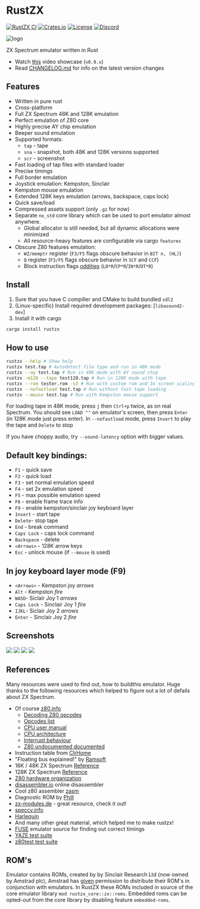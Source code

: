 RustZX
===============================

[![RustZX CI](https://github.com/rustzx/rustzx/actions/workflows/ci.yml/badge.svg)](https://github.com/rustzx/rustzx/actions/workflows/ci.yml)
[![Crates.io](https://img.shields.io/crates/v/rustzx)](https://crates.io/crates/rustzx)
[![License](https://img.shields.io/crates/l/rustzx)](https://github.com/rustzx/rustzx/blob/master/LICENSE.md)
[![Discord](https://img.shields.io/discord/844696167794475009?logo=discord&logoColor=white)](https://discord.gg/aSHJh8UJre)

![logo](assets/logo_small.png)

ZX Spectrum emulator written in Rust
- Watch [this](https://youtu.be/Xho3GWFyP2I) video showcase (`v0.9.x`)
- Read [CHANGELOG.md](CHANGELOG.md) for info on the latest version changes

## Features
- Written in pure rust
- Cross-platform
- Full ZX Spectrum 48K and 128K emulation
- Perfect emulation of Z80 core
- Highly precise AY chip emulation
- Beeper sound emulation
- Supported formats:
    - `tap` - tape
    - `sna` - snapshot, both 48K and 128K versions supported
    - `scr` - screenshot
- Fast loading of tap files with standard loader
- Precise timings
- Full border emulation
- Joystick emulation: Kempston, Sinclair
- Kempston mouse emulation
- Extended 128K keys emulation (arrows, backspace, caps lock)
- Quick save/load
- Compressed assets support (only `.gz` for now)
- Separate `no_std` core library which can be used to port emulator
  almost anywhere.
    - Global allocator is still needed, but all dynamic
       allocations were minimized
    - All resource-heavy features are configurable via cargo `features`
- Obscure Z80 features emulation:
    - `WZ/memptr` register (`F3/F5` flags obscure behavior in `BIT n, (HL)`)
    - `Q` register (`F3/F5` flags obscure behavior in `SCF` and `CCF`)
    - Block instruction flags [oddities](https://github.com/MrKWatkins/ZXSpectrumNextTests/tree/develop/Tests/ZX48_ZX128/Z80BlockInstructionFlags) (`LD*R`/`CP*R`/`IN*R`/`OT*R`)

## Install
1. Sure that you have C compiller and CMake to
build bundled `sdl2`
2. (Linux-specific) Install required development packages: [`libasound2-dev`]
3. Install it with cargo
```bash
cargo install rustzx
```

## How to use
```bash
rustzx --help # Show help
rustzx test.tap # Autodetect file type and run in 48K mode
rustzx --ay test.tap # Run in 48K mode with AY sound chip
rustzx -m128 --tape test128.tap # Run in 128K mode with tape
rustzx --rom tester.rom -s3 # Run with custom rom and 3x screen scaling
rustzx --nofastload test.tap # Run without fast tape loading
rustzx --mouse test.tap # Run with Kempston mouse support
```
For loading tape in 48K mode, press `j` then `Ctrl+p` twice, as on real Spectrum.
You should see `LOAD ""` on emulator's screen, then press `Enter` (in 128K mode just press enter).
In `--nofastload` mode, press `Insert` to play the tape and `Delete` to stop

If you have choppy audio, try `--sound-latency` option with bigger values.

## Default key bindings:
- `F1` - quick save
- `F2` - quick load
- `F3` - set normal emulation speed
- `F4` - set 2x emulation speed
- `F5` - max possible emulation speed
- `F6` - enable frame trace info
- `F9` - enable kempston/sinclair joy keyboard layer
- `Insert` - start tape
- `Delete`- stop tape
- `End` - break command
- `Caps Lock` - caps lock command
- `Backspace` - delete
- `<Arrows>` - 128K arrow keys
- `Esc` - unlock mouse (if `--mouse` is used)

## In joy keyboard layer mode (F9)
- `<Arrows>` - Kempston joy *arrows*
- `Alt` - Kempston *fire*
- `WASD`- Siclair Joy 1 *arrows*
- `Caps Lock` - Sinclair Joy 1 *fire*
- `IJKL`- Siclair Joy 2 *arrows*
- `Enter` - Sinclair Joy 2 *fire*

## Screenshots
![](screenshots/rain.png)
![](screenshots/q.png)
![](screenshots/arkanoid.png)
![](screenshots/sentinel.png)

## References
Many resources were used to find out, how to buildthis emulator.
Huge thanks to the following resources which helped to figure out a lot of
defails about ZX Spectrum.
- Of course [z80.info](http://www.z80.info/)
    - [Decoding Z80 opcodes](http://www.z80.info/decoding.htm)
    - [Opcodes list](http://www.z80.info/z80code.txt)
    - [CPU user manual](http://www.z80.info/zip/z80cpu_um.pdf)
    - [CPU architecture](http://www.z80.info/z80arki.htm)
    - [Interrupt behaviour](http://www.z80.info/interrup.htm)
    - [Z80 undocumented documented](http://www.z80.info/zip/z80-documented.pdf)
- Instruction table from [ClrHome](http://clrhome.org/table/)
- "Floating bus explained!" by [Ramsoft](http://ramsoft.bbk.org.omegahg.com/floatingbus.html)
- 16K / 48K ZX Spectrum [Reference](http://www.worldofspectrum.org/faq/reference/48kreference.htm)
- 128K ZX Spectrum [Reference](http://www.worldofspectrum.org/faq/reference/128kreference.htm)
- [Z80 hardware organization](http://www.msxarchive.nl/pub/msx/mirrors/msx2.com/zaks/z80prg02.htm)
- [disassembler.io](https://www.onlinedisassembler.com) online disassembler
- Cool z80 assembler [zasm](http://k1.spdns.de/Develop/Projects/zasm-4.0/Distributions/)
- Diagnostic ROM by [Phill](http://www.retroleum.co.uk/electronics-articles/a-diagnostic-rom-image-for-the-zx-spectrum/)
- [zx-modules.de](http://www.zx-modules.de/) - great resource, check it out!
- [speccy.info](http://speccy.info)
- [Harlequin](http://www.zxdesign.info/harlequin.shtml)
- And many other great material, which helped me to make rustzx!
- [FUSE](http://fuse-emulator.sourceforge.net/) emulator source for finding out correct timings
- [YAZE test suite](https://www.mathematik.uni-ulm.de/users/ag/yaze-ag/)
- [z80test test suite](https://github.com/raxoft/z80test)

## ROM's
Emulator contains ROMs, created by by Sinclair Research Ltd (now owned by Amstrad plc),
Amstrad has [given](https://groups.google.com/forum/?hl=en#!msg/comp.sys.amstrad.8bit/HtpBU2Bzv_U/HhNDSU3MksAJ)
permission to distribute their ROM's in conjunction with emulators.
In RustZX these ROMs included in source of the core emulator library `mod rustzx_core::zx::roms`. Embedded roms
can be opted-out from the core library by disabling feature `embedded-roms`.
